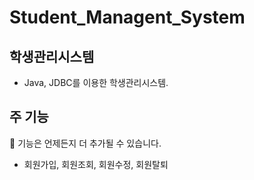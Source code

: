 # Student_Managent_System
## 학생관리시스템

* Java, JDBC를 이용한 학생관리시스템. 

## 주 기능

📌 기능은 언제든지 더 추가될 수 있습니다. 

* 회원가입, 회원조회, 회원수정, 회원탈퇴
